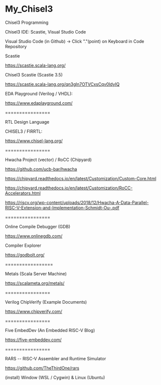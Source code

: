 # My_Chisel3
Chisel3 Programming

Chisel3 IDE: Scastie, Visual Studio Code

Visual Studio Code (in Github) -> Click "."(point) on Keyboard in Code Repository

Scastie

https://scastie.scala-lang.org/

Chisel3 Scastie (Scastie 3.5)

https://scastie.scala-lang.org/qn3gln7OTVCxsCqv0ldyIQ

EDA Playground (Verilog / VHDL):

https://www.edaplayground.com/

================

RTL Design Language

CHISEL3 / FIRRTL: 

https://www.chisel-lang.org/

================


Hwacha Project (vector) / RoCC (Chipyard)

https://github.com/ucb-bar/hwacha

https://chipyard.readthedocs.io/en/latest/Customization/Custom-Core.html

https://chipyard.readthedocs.io/en/latest/Customization/RoCC-Accelerators.html

https://riscv.org/wp-content/uploads/2018/12/Hwacha-A-Data-Parallel-RISC-V-Extension-and-Implementation-Schmidt-Ou-.pdf

================

Online Compile Debugger (GDB)

https://www.onlinegdb.com/

Compiler Explorer

https://godbolt.org/

=================

Metals (Scala Server Machine) 

https://scalameta.org/metals/

================

Verilog ChipVerify (Example Documents)

https://www.chipverify.com/

================

Five EmbedDev (An Embedded RISC-V Blog)

https://five-embeddev.com/

================

RARS -- RISC-V Assembler and Runtime Simulator

https://github.com/TheThirdOne/rars


(install) Window (WSL / Cygwin) & Linux (Ubuntu)
